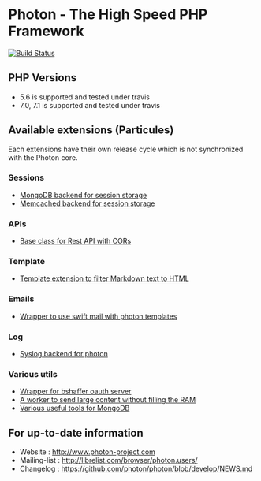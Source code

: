 # Photon - The High Speed PHP Framework

[![Build Status](https://travis-ci.org/photon/photon.svg?branch=develop)](https://travis-ci.org/photon/photon)

## PHP Versions

- 5.6 is supported and tested under travis
- 7.0, 7.1 is supported and tested under travis

## Available extensions (Particules)

Each extensions have their own release cycle which is not synchronized with the Photon core.

### Sessions
- [MongoDB backend for session storage](https://github.com/photon/session-mongodb)
- [Memcached backend for session storage](https://github.com/photon/session-memcached)

### APIs
- [Base class for Rest API with CORs](https://github.com/photon/api-json)

### Template
- [Template extension to filter Markdown text to HTML](https://github.com/photon/template-markdown)

### Emails
- [Wrapper to use swift mail with photon templates](https://github.com/photon/email-swift)

### Log
- [Syslog backend for photon](https://github.com/photon/log-syslog)

### Various utils
- [Wrapper for bshaffer oauth server](https://github.com/photon/oauth2-server)
- [A worker to send large content without filling the RAM](https://github.com/photon/template-markdown)
- [Various useful tools for MongoDB](https://github.com/photon/utils-mongodb)

## For up-to-date information
- Website : http://www.photon-project.com
- Mailing-list : http://librelist.com/browser/photon.users/
- Changelog : https://github.com/photon/photon/blob/develop/NEWS.md

